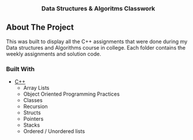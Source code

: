<br/>
<div align="center">

<h3 align="center">Data Structures & Algoritms Classwork</h3>

</div>

 ## About The Project

This was built to display all the C++ assignments that were done during my Data structures and Algorithms course in college. Each folder contains the weekly assignments and solution code. 
 ### Built With
 
- [C++](https://cplusplus.com/)
  - Array Lists
  - Object Oriented Programming Practices
  - Classes
  - Recursion
  - Structs
  - Pointers
  - Stacks
  - Ordered / Unordered lists
